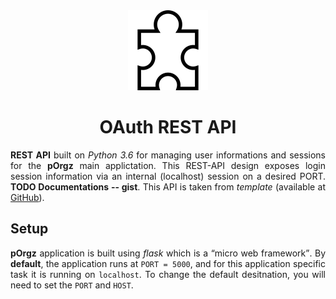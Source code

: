 <div align = "center">

<img src = "./assets/logo.png" height = "128" width = "128" />
<h1 align = "center">OAuth REST API</h1>

</div>

<p align = "justify"><b>REST API</b> built on <i>Python 3.6</i> for managing user informations and sessions for the <b>pOrgz</b> main applictation. This REST-API design exposes login session information via an internal (localhost) session on a desired PORT. <b>TODO Documentations -- gist</b>. This API is taken from <i>template</i> (available at <a href="https://github.com/dPramanik7/rest-api-template">GitHub</a>).</p>

## Setup

<p align = "justify"><b>pOrgz</b> application is built using <i>flask</i> which is a <q>micro web framework</q>. By <b>default</b>, the application runs at <code>PORT = 5000</code>, and for this application specific task it is running on <code>localhost</code>. To change the default desitnation, you will need to set the <code>PORT</code> and <code>HOST</code>.</p>